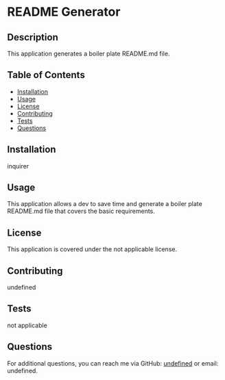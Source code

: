 
  # README Generator

  ## Description
  This application generates a boiler plate README.md file.

  ## Table of Contents
  - [Installation](#installation)
  - [Usage](#usage)
  - [License](#license)
  - [Contributing](#contributing)
  - [Tests](#tests)
  - [Questions](#questions)

  ## Installation
  inquirer

  ## Usage
  This application allows a dev to save time and generate a boiler plate README.md file that covers the basic requirements.

  ## License
  This application is covered under the not applicable license.

  ## Contributing
  undefined

  ## Tests
  not applicable

  ## Questions
  For additional questions, you can reach me via GitHub: [undefined](https://github.com/undefined)
  or email: undefined.
  